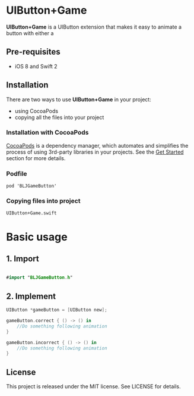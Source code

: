 # UIButton+Game
**UIButton+Game** is a UIButton extension that makes it easy to animate a button with either a 

Pre-requisites
--------------
- iOS 8 and Swift 2

Installation
------------

There are two ways to use **UIButton+Game** in your project:
- using CocoaPods
- copying all the files into your project

### Installation with CocoaPods

[CocoaPods](http://cocoapods.org/) is a dependency manager, which automates and simplifies the process of using 3rd-party libraries in your projects. See the [Get Started](http://cocoapods.org/#get_started) section for more details.

### Podfile
```
pod 'BLJGameButton'

```

### Copying files into project
```
UIButton+Game.swift

```  
# Basic usage

## 1. Import
```swift

#import "BLJGameButton.h"
```
## 2. Implement
```swift
UIButton *gameButton = [UIButton new];

gameButton.correct { () -> () in
	//Do something following animation
}

gameButton.incorrect { () -> () in
	//Do something following animation
}

```

License
---------------
This project is released under the MIT license. See LICENSE for details.
